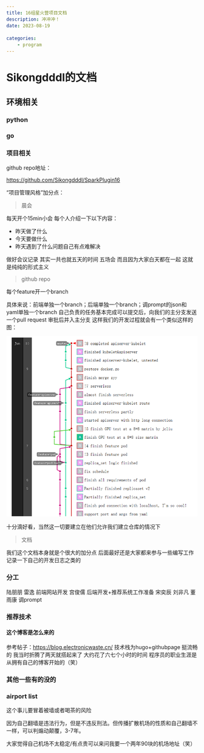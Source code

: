 ```yaml
---
title: 16组星火营项目文档
description: 冲冲冲！
date: 2023-08-19

categories:
    - program
---
```

# Sikongdddl的文档

## 环境相关

### python

### go

### 项目相关
github repo地址：

https://github.com/Sikongdddl/SparkPlugin16

“项目管理风格”加分点：

> 晨会

每天开个15min小会 每个人介绍一下以下内容：

* 昨天做了什么
* 今天要做什么
* 昨天遇到了什么问题自己有点难解决


做好会议记录 其实一共也就五天的时间 五场会 而且因为大家白天都在一起 这就是纯纯的形式主义

> github repo

每个feature开一个branch 

具体来说：前端单独一个branch；后端单独一个branch；调prompt的json和yaml单独一个branch
自己负责的任务基本完成可以提交后，向我们的主分支发送一个pull request 审批后并入主分支
这样我们的开发过程就会有一个类似这样的图：

![仓库网络图](image.png)

十分滴好看，当然这一切要建立在他们允许我们建立仓库的情况下

> 文档

我们这个文档本身就是个很大的加分点
后面最好还是大家都来参与一些编写工作 记录一下自己的开发日志之类的
### 分工
陆朋朋 雷逸 前端网站开发
宫俊儒 后端开发+推荐系统工作准备
宋奕辰 刘非凡 董雨康 调prompt
### 推荐技术

#### 这个博客是怎么来的
参考帖子：https://blog.electronicwaste.cn/
技术栈为hugo+githubpage 挺流畅的 我当时折腾了两天就搭起来了 大约花了六七个小时的时间
程序员的职业生涯是从拥有自己的博客开始的（笑）
### 其他一些有的没的

### airport list

这个事儿要冒着被墙或者喝茶的风险 

因为自己翻墙是违法行为，但是不违反刑法。但传播扩散机场的性质和自己翻墙不一样，可以判煽动颠覆，3-7年。

大家觉得自己机场不太稳定/有点贵可以来问我要一个两年90块的机场地址（笑）